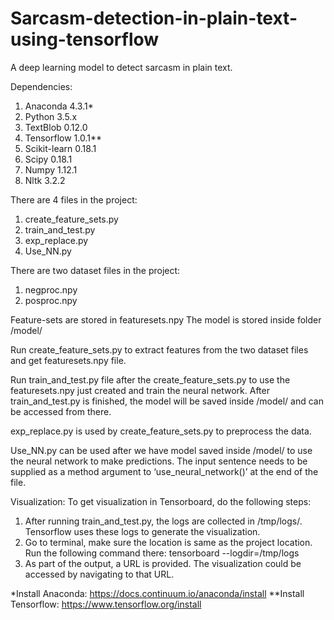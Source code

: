 # Sarcasm-detection-in-plain-text-using-tensorflow
A deep learning model to detect sarcasm in plain text.

Dependencies:
1.  Anaconda 4.3.1*
2.  Python 3.5.x
3.  TextBlob 0.12.0
4.  Tensorflow 1.0.1**
5.  Scikit-learn 0.18.1
6.  Scipy 0.18.1
7.  Numpy 1.12.1
8.  Nltk 3.2.2

There are 4 files in the project:
1. create_feature_sets.py
2. train_and_test.py
3. exp_replace.py
4. Use_NN.py

There are two dataset files in the project:
1. negproc.npy
2. posproc.npy

Feature-sets are stored in featuresets.npy
The model is stored inside folder /model/

Run create_feature_sets.py to extract features from the two dataset files and get featuresets.npy file.

Run train_and_test.py file after the create_feature_sets.py to use the featuresets.npy just created and train the neural network. After train_and_test.py is finished, the model will be saved inside /model/ and can be accessed from there.

exp_replace.py is used by create_feature_sets.py to preprocess the data.

Use_NN.py can be used after we have model saved inside /model/ to use the neural network to make predictions. The input sentence needs to be supplied as a method argument to ‘use_neural_network()’ at the end of the file.

Visualization:
To get visualization in Tensorboard, do the following steps:
1.  After running train_and_test.py, the logs are collected in /tmp/logs/. Tensorflow uses these logs to generate the visualization.
2.  Go to terminal, make sure the location is same as the project location. Run the following command there:
tensorboard --logdir=/tmp/logs
3.  As part of the output, a URL is provided. The visualization could be accessed by navigating to that URL.

*Install Anaconda: https://docs.continuum.io/anaconda/install
**Install Tensorflow: https://www.tensorflow.org/install
